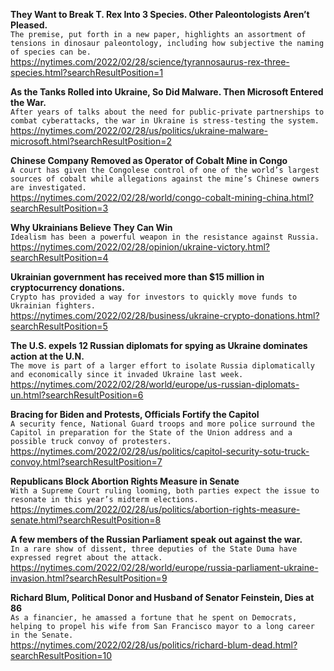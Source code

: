**They Want to Break T. Rex Into 3 Species. Other Paleontologists Aren’t Pleased.**\
`The premise, put forth in a new paper, highlights an assortment of tensions in dinosaur paleontology, including how subjective the naming of species can be.`\
https://nytimes.com/2022/02/28/science/tyrannosaurus-rex-three-species.html?searchResultPosition=1

**As the Tanks Rolled into Ukraine, So Did Malware. Then Microsoft Entered the War.**\
`After years of talks about the need for public-private partnerships to combat cyberattacks, the war in Ukraine is stress-testing the system.`\
https://nytimes.com/2022/02/28/us/politics/ukraine-malware-microsoft.html?searchResultPosition=2

**Chinese Company Removed as Operator of Cobalt Mine in Congo**\
`A court has given the Congolese control of one of the world’s largest sources of cobalt while allegations against the mine’s Chinese owners are investigated.`\
https://nytimes.com/2022/02/28/world/congo-cobalt-mining-china.html?searchResultPosition=3

**Why Ukrainians Believe They Can Win**\
`Idealism has been a powerful weapon in the resistance against Russia.`\
https://nytimes.com/2022/02/28/opinion/ukraine-victory.html?searchResultPosition=4

**Ukrainian government has received more than $15 million in cryptocurrency donations.**\
`Crypto has provided a way for investors to quickly move funds to Ukrainian fighters.`\
https://nytimes.com/2022/02/28/business/ukraine-crypto-donations.html?searchResultPosition=5

**The U.S. expels 12 Russian diplomats for spying as Ukraine dominates action at the U.N.**\
`The move is part of a larger effort to isolate Russia diplomatically and economically since it invaded Ukraine last week.`\
https://nytimes.com/2022/02/28/world/europe/us-russian-diplomats-un.html?searchResultPosition=6

**Bracing for Biden and Protests, Officials Fortify the Capitol**\
`A security fence, National Guard troops and more police surround the Capitol in preparation for the State of the Union address and a possible truck convoy of protesters.`\
https://nytimes.com/2022/02/28/us/politics/capitol-security-sotu-truck-convoy.html?searchResultPosition=7

**Republicans Block Abortion Rights Measure in Senate**\
`With a Supreme Court ruling looming, both parties expect the issue to resonate in this year’s midterm elections.`\
https://nytimes.com/2022/02/28/us/politics/abortion-rights-measure-senate.html?searchResultPosition=8

**A few members of the Russian Parliament speak out against the war.**\
`In a rare show of dissent, three deputies of the State Duma have expressed regret about the attack.`\
https://nytimes.com/2022/02/28/world/europe/russia-parliament-ukraine-invasion.html?searchResultPosition=9

**Richard Blum, Political Donor and Husband of Senator Feinstein, Dies at 86**\
`As a financier, he amassed a fortune that he spent on Democrats, helping to propel his wife from San Francisco mayor to a long career in the Senate.`\
https://nytimes.com/2022/02/28/us/politics/richard-blum-dead.html?searchResultPosition=10

